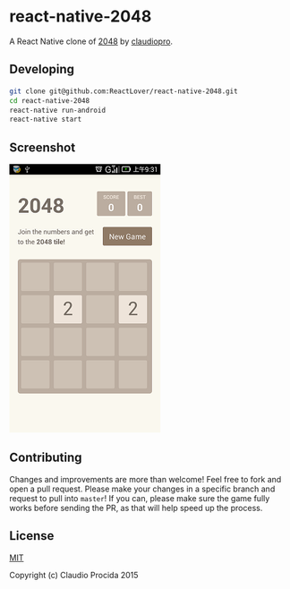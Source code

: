 # react-native-2048

A React Native clone of [2048](https://github.com/claudiopro/2048-react) by [claudiopro](https://github.com/claudiopro).

## Developing

```bash
git clone git@github.com:ReactLover/react-native-2048.git
cd react-native-2048
react-native run-android
react-native start
```

## Screenshot

![](/common/images/Screenshot.png)

## Contributing

Changes and improvements are more than welcome! Feel free to fork and open a pull request. Please make your changes in a specific branch and request to pull into `master`! If you can, please make sure the game fully works before sending the PR, as that will help speed up the process.

## License

[MIT](http://opensource.org/licenses/MIT)

Copyright (c) Claudio Procida 2015
